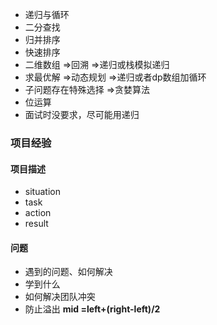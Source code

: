 - 递归与循环
- 二分查找
- 归并排序
- 快速排序
- 二维数组 $\Rightarrow$回溯 $\Rightarrow$递归或栈模拟递归
- 求最优解 $\Rightarrow$动态规划 $\Rightarrow$递归或者dp数组加循环
- 子问题存在特殊选择 $\Rightarrow$贪婪算法
- 位运算
- 面试时没要求，尽可能用递归

### 项目经验
#### 项目描述
- situation
- task
- action
- result
#### 问题
- 遇到的问题、如何解决
- 学到什么
- 如何解决团队冲突
- 防止溢出 **mid =left+(right-left)/2**
<!--stackedit_data:
eyJoaXN0b3J5IjpbLTg0Mzg2NzExMCwtOTAzMDAxNzAwLDQ0ND
QxNTQsLTE2MjQ3MDg3NjgsMTg4ODUwMTAzOV19
-->